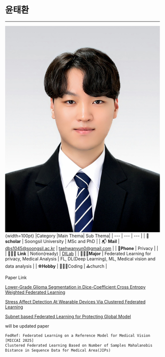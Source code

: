# 윤태환

---
![KakaoTalk_20240221_190512691.jpg](res/tyoon.jpg){width=100pt}
|Category |Main Thema| Sub Thema|
| --- | --- | --- |
| 🏫**scholar** | Soongsil University | MSc and PhD |
| 📬  **Mail** | dbs1045@soongsil.ac.kr | taehwanyun0@gmail.com |
| 📱**Phone** | Privacy |  |
| 🧑🏻‍💻   **Link** | Notion(ready) | [DILab](https://dilab.ssu.ac.kr/) |
| 🧑🏻‍💼**Major** | Federated Learning for privacy, Medical Analysis | FL, DL(Deep Learning), ML, Medical vision and data analysis |
| ⚽**Hobby** | 👨🏻‍💻Coding | ⛪church |


Paper Link

[Lower-Grade Glioma Segmentation in Dice-Coefficient Cross Entropy Weighted Federated Learning](https://www.dbpia.co.kr/pdf/pdfView.do?nodeId=NODE11737262)

[Stress Affect Detection At Wearable Devices Via Clustered Federated Learning](https://doi.org/10.3745/PKIPS.y2024m05a.764)

[Subnet based Federated Learning for Protecting Global Model](https://doi.org/10.3745/PKIPS.y2024m10a.701)

will be updated paper
    
    FedRef: Federated Learning on a Reference Model for Medical Vision [MICCAI 2025]
    Clustered Federated Learning Based on Number of Samples Mahalanobis Distance in Sequence Data for Medical Area(JIPs)

